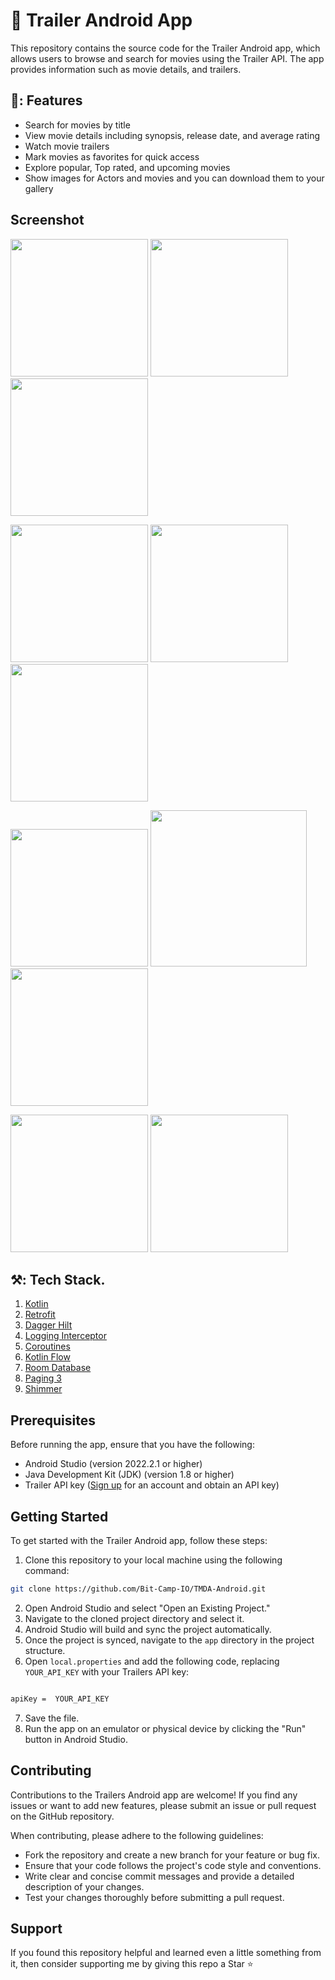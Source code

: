 # 📱 Trailer Android App

This repository contains the source code for the Trailer Android app, which allows users to browse and search for movies using the Trailer API. The app provides information such as movie details, and trailers.


## 🚀: Features

- Search for movies by title
- View movie details including synopsis, release date, and average rating
- Watch movie trailers
- Mark movies as favorites for quick access
- Explore popular, Top rated, and upcoming movies
- Show images for Actors and movies and you can download them to your gallery


## Screenshot

<img src="img/home.png" width="220"/>  <img src="img/details.png" width="220"/>  <img src="img/story.png" width="220"/>

<img src="img/persons.png" width="220"/>  <img src="img/similar.png" width="220"/>  <img src="img/person_details.png" width="220"/> 

<img src="img/bio.png" width="220"/>  <img src="img/favorite.png" width="250"/>  <img src="img/search.png" width="220"/>

<img src="img/searching.png" width="220"/>  <img src="img/genres.png" width="220"/>



## ⚒️: Tech Stack.

1. [Kotlin](https://developer.android.com/kotlin)
2. [Retrofit](https://square.github.io/retrofit/)
3. [Dagger Hilt](https://developer.android.com/training/dependency-injection/hilt-android)
4. [Logging Interceptor](https://github.com/square/okhttp/blob/master/okhttp-logging-interceptor/README.md)
5. [Coroutines](https://developer.android.com/kotlin/coroutine)
6. [Kotlin Flow](https://developer.android.com/kotlin/flow)
7. [Room Database](https://developer.android.com/training/data-storage/room)
8. [Paging 3](https://developer.android.com/topic/libraries/architecture/paging/v3-migration)
9. [Shimmer](https://facebook.github.io/shimmer-android/)


## Prerequisites

Before running the app, ensure that you have the following:

- Android Studio (version 2022.2.1 or higher)
- Java Development Kit (JDK) (version 1.8 or higher)
- Trailer API key ([Sign up](https://www.themoviedb.org/documentation/api) for an account and obtain an API key)


## Getting Started

To get started with the Trailer Android app, follow these steps:

1. Clone this repository to your local machine using the following command:

```bash
git clone https://github.com/Bit-Camp-IO/TMDA-Android.git
```

2. Open Android Studio and select "Open an Existing Project."
3. Navigate to the cloned project directory and select it.
4. Android Studio will build and sync the project automatically.
5. Once the project is synced, navigate to the `app` directory in the project structure.
6. Open `local.properties` and add the following code, replacing `YOUR_API_KEY` with your Trailers API key:

```xml

apiKey =  YOUR_API_KEY  

```

7. Save the file.
8. Run the app on an emulator or physical device by clicking the "Run" button in Android Studio.


## Contributing

Contributions to the Trailers Android app are welcome! If you find any issues or want to add new features, please submit an issue or pull request on the GitHub repository.

When contributing, please adhere to the following guidelines:

- Fork the repository and create a new branch for your feature or bug fix.
- Ensure that your code follows the project's code style and conventions.
- Write clear and concise commit messages and provide a detailed description of your changes.
- Test your changes thoroughly before submitting a pull request.


## Support

If you found this repository helpful and learned even a little something from it, then consider supporting me by giving this repo a Star ⭐️

